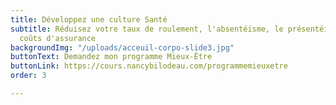 ```yaml
---
title: Développez une culture Santé
subtitle: Réduisez votre taux de roulement, l'absentéisme, le présentéisme et vos
  coûts d'assurance
backgroundImg: "/uploads/acceuil-corpo-slide3.jpg"
buttonText: Demandez mon programme Mieux-Être
buttonLink: https://cours.nancybilodeau.com/programmemieuxetre
order: 3

---
```

